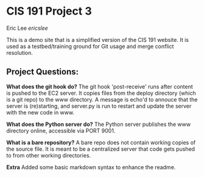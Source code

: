 CIS 191 Project 3
=================

Eric Lee
_ericslee_

This is a demo site that is a simplified version of the CIS 191 website. It is
used as a testbed/training ground for Git usage and merge conflict resolution.

Project Questions:
-----------------
**What does the git hook do?**
The git hook 'post-receive' runs after content is pushed to the EC2 server. It copies files from the deploy directory (which is a git repo) to the www directory. A message is echo'd to annouce that the server is (re)starting, and server.py is run to restart and update the server with the new code in www.

**What does the Python server do?**
The Python server publishes the www directory online, accessible via PORT 9001.

**What is a bare repository?**
A bare repo does not contain working copies of the source file. It is meant to be a centralized server that code gets pushed to from other working directories.

**Extra**
Added some basic markdown syntax to enhance the readme. 
